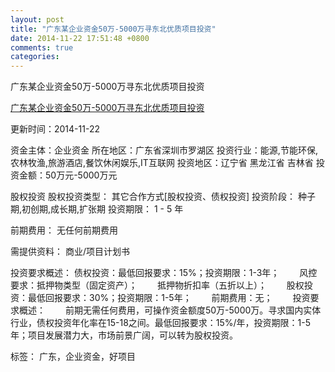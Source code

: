 ```yaml
---
layout: post
title: "广东某企业资金50万-5000万寻东北优质项目投资"
date: 2014-11-22 17:51:48 +0800
comments: true
categories: 
---
```

广东某企业资金50万-5000万寻东北优质项目投资

[广东某企业资金50万-5000万寻东北优质项目投资](http://zijin.trjcn.com/detail_248022.html)

更新时间：2014-11-22

资金主体：企业资金
所在地区：广东省深圳市罗湖区
投资行业：能源,节能环保,农林牧渔,旅游酒店,餐饮休闲娱乐,IT互联网
投资地区：辽宁省 黑龙江省 吉林省
投资金额：50万元-5000万元

股权投资
股权投资类型：
                            其它合作方式[股权投资、债权投资] 
                                                                                投资阶段：
                            种子期,初创期,成长期,扩张期 
                                                                                                                                        投资期限：
                            1 - 5 年

前期费用：
无任何前期费用

需提供资料：
商业/项目计划书

投资要求概述：
债权投资：最低回报要求：15%；投资期限：1-3年；
　　风控要求：抵押物类型（固定资产）；
　　抵押物折扣率（五折以上）；
　　股权投资：最低回报要求：30%；投资期限：1-5年；
　　前期费用：无；
　　投资要求概述：
　　前期无需任何费用，可操作资金额度50万-5000万。寻求国内实体行业，债权投资年化率在15-18之间。最低回报要求：15%/年，投资期限：1-5年；项目发展潜力大，市场前景广阔，可以转为股权投资。

标签：
广东，企业资金，好项目

